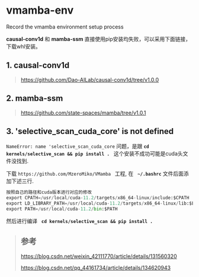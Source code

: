 # vmamba-env
Record the vmamba environment setup process

**causal-conv1d** 和 **mamba-ssm** 直接使用pip安装均失败，可以采用下面链接，下载whl安装。
## 1. causal-conv1d
> https://github.com/Dao-AILab/causal-conv1d/tree/v1.0.0
## 2. mamba-ssm

> https://github.com/state-spaces/mamba/tree/v1.0.1
## 3. 'selective_scan_cuda_core' is not defined
` NameError: name 'selective_scan_cuda_core ` 问题，是跟   **`cd kernels/selective_scan && pip install . `** 这个安装不成功可能是cuda头文件没找到.

下载 `https://github.com/MzeroMiko/VMamba ` 工程, 在 **` ~/.bashrc`** 文件后面添加下述三行.
```python
按照自己的路径和cuda版本进行对应的修改
export CPATH=/usr/local/cuda-11.2/targets/x86_64-linux/include:$CPATH
export LD_LIBRARY_PATH=/usr/local/cuda-11.2/targets/x86_64-linux/lib:$LD_LIBRARY_PATH
export PATH=/usr/local/cuda-11.2/bin:$PATH
```
然后进行编译
**` cd kernels/selective_scan && pip install .`** 


> ## 参考
> 
> https://blog.csdn.net/weixin_42111770/article/details/131560320
>
> https://blog.csdn.net/qq_44161734/article/details/134620943
